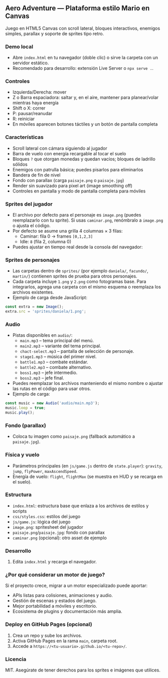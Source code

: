 ## Aero Adventure — Plataforma estilo Mario en Canvas

Juego en HTML5 Canvas con scroll lateral, bloques interactivos, enemigos simples, parallax y soporte de sprites tipo retro.

### Demo local
- Abre `index.html` en tu navegador (doble clic) o sirve la carpeta con un servidor estático.
- Recomendado para desarrollo: extensión Live Server o `npx serve .`.

### Controles
- Izquierda/Derecha: mover
- Z o Barra espaciadora: saltar y, en el aire, mantener para planear/volar mientras haya energía
- Shift o X: correr
- P: pausar/reanudar
- R: reiniciar
- En móviles aparecen botones táctiles y un botón de pantalla completa

### Características
- Scroll lateral con cámara siguiendo al jugador
- Barra de vuelo con energía recargable al tocar el suelo
- Bloques `?` que otorgan monedas y quedan vacíos; bloques de ladrillo sólidos
- Enemigos con patrulla básica; puedes pisarlos para eliminarlos
- Bandera de fin de nivel
- Fondo con parallax (carga `paisaje.png` o `paisaje.jpg`)
- Render sin suavizado para pixel art (image smoothing off)
- Controles en pantalla y modo de pantalla completa para móviles

### Sprites del jugador
- El archivo por defecto para el personaje es `image.png` (puedes reemplazarlo con tu sprite). Si usas `caminar.png`, renómbralo a `image.png` o ajusta el código.
- Por defecto se asume una grilla 4 columnas × 3 filas:
  - Caminar: fila 0 → frames `[0,1,2,3]`
  - Idle: `8` (fila 2, columna 0)
- Puedes ajustar en tiempo real desde la consola del navegador:


### Sprites de personajes
- Las carpetas dentro de `sprites/` (por ejemplo `daniela/`, `facundo/`, `martin/`) contienen sprites de prueba para otros personajes.
- Cada carpeta incluye `1.png` y `2.png` como fotogramas base. Para integrarlos, agrega una carpeta con el mismo esquema o reemplaza los archivos existentes.
- Ejemplo de carga desde JavaScript:

```js
const extra = new Image();
extra.src = 'sprites/daniela/1.png';
```

### Audio
- Pistas disponibles en `audio/`:
  - `main.mp3` – tema principal del menú.
  - `main2.mp3` – variante del tema principal.
  - `chact-select.mp3` – pantalla de selección de personaje.
  - `stage1.mp3` – música del primer nivel.
  - `battle1.mp3` – combate estándar.
  - `battle2.mp3` – combate alternativo.
  - `boss1.mp3` – jefe intermedio.
  - `boss2.mp3` – jefe final.
- Puedes reemplazar los archivos manteniendo el mismo nombre o ajustar las rutas en el código para usar otros.
- Ejemplo de carga:

```js
const music = new Audio('audio/main.mp3');
music.loop = true;
music.play();
```

### Fondo (parallax)
- Coloca tu imagen como `paisaje.png` (fallback automático a `paisaje.jpg`).

### Física y vuelo
- Parámetros principales (en `js/game.js` dentro de `state.player`): `gravity`, `jump`, `flyPower`, `maxAscendSpeed`.
- Energía de vuelo: `flight`, `flightMax` (se muestra en HUD y se recarga en el suelo).

### Estructura
- `index.html`: estructura base que enlaza a los archivos de estilos y scripts
- `css/styles.css`: estilos del juego
- `js/game.js`: lógica del juego
- `image.png`: spritesheet del jugador
- `paisaje.png`/`paisaje.jpg`: fondo con parallax
- `caminar.png` (opcional): otro asset de ejemplo

### Desarrollo
1) Edita `index.html` y recarga el navegador.

### ¿Por qué considerar un motor de juego?
Si el proyecto crece, migrar a un motor especializado puede aportar:

- APIs listas para colisiones, animaciones y audio.
- Gestión de escenas y estados del juego.
- Mejor portabilidad a móviles y escritorio.
- Ecosistema de plugins y documentación más amplia.

### Deploy en GitHub Pages (opcional)
1) Crea un repo y sube los archivos.
2) Activa GitHub Pages en la rama `main`, carpeta root.
3) Accede a `https://<tu-usuario>.github.io/<tu-repo>/`.

### Licencia
MIT. Asegúrate de tener derechos para los sprites e imágenes que utilices.
